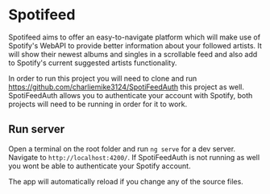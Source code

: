 # Spotifeed

Spotifeed aims to offer an easy-to-navigate platform which will make use of Spotify's WebAPI to provide better information about your followed artists.
It will show their newest albums and singles in a scrollable feed and also add to Spotify's current suggested artists functionality. 

In order to run this project you will need to clone and run https://github.com/charliemike3124/SpotiFeedAuth this project as well. SpotiFeedAuth allows you 
to authenticate your account with Spotify, both projects will need to be running in order for it to work. 

## Run server

Open a terminal on the root folder and run `ng serve` for a dev server. Navigate to `http://localhost:4200/`. If SpotiFeedAuth is not running as well you wont be
able to authenticate your Spotify account. 


The app will automatically reload if you change any of the source files.



